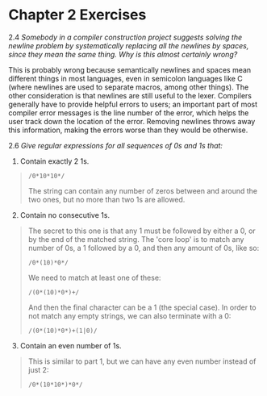 # Chapter 2 Exercises

2.4 *Somebody in a compiler construction project suggests solving the newline problem by systematically replacing all the newlines by spaces, since they mean the same thing. Why is this almost certainly wrong?*

This is probably wrong because semantically newlines and spaces mean different things in most languages, even in semicolon languages like C (where newlines are used to separate macros, among other things). The other consideration is that newlines are still useful to the lexer. Compilers generally have to provide helpful errors to users; an important part of most compiler error messages is the line number of the error, which helps the user track down the location of the error. Removing newlines throws away this information, making the errors worse than they would be otherwise.

2.6 *Give regular expressions for all sequences of 0s and 1s that:*

1. Contain exactly 2 1s.

>`/0*10*10*/`
>
> The string can contain any number of zeros between and around the two ones, but no more than two 1s are allowed.

2. Contain no consecutive 1s.

> The secret to this one is that any 1 must be followed by either a 0, or by the end of the matched string. The 'core loop' is to match any number of 0s, a 1 followed by a 0, and then any amount of 0s, like so:
>
> `/0*(10)*0*/`
> 
> We need to match at least one of these:
> 
> `/(0*(10)*0*)+/`
> 
> And then the final character can be a 1 (the special case). In order to not match any empty strings, we can also terminate with a 0:
> 
> `/(0*(10)*0*)+(1|0)/`

3. Contain an even number of 1s.

> This is similar to part 1, but we can have any even number instead of just 2:
> 
> `/0*(10*10*)*0*/`